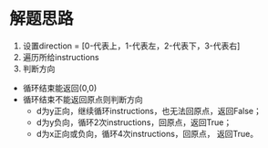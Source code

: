 # 解题思路


1. 设置direction = [0-代表上，1-代表左，2-代表下，3-代表右]
2. 遍历所给instructions
3. 判断方向
* 循环结束能返回(0,0)
* 循环结束不能返回原点则判断方向
  * d为y正向，继续循环instructions，也无法回原点，返回False； 
  * d为y负向，循环2次instructions，回原点，返回True； 
  * d为x正向或负向，循环4次instructions，回原点， 返回True。



